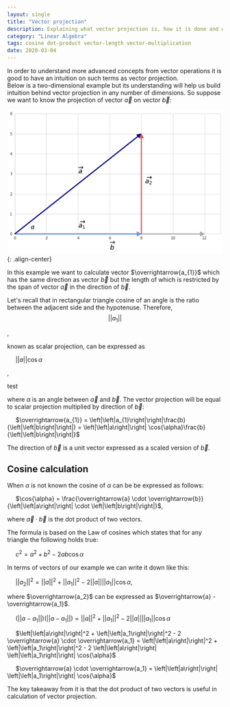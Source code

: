 ```yaml
---
layout: single
title: "Vector projection"
description: Explaining what vector projection is, how it is done and what is the role of dot product and cosine in it
category: "Linear Algebra"
tags: cosine dot-product vector-length vector-multiplication
date: 2020-03-04
---
```

 
In order to understand more advanced concepts from vector operations it is good to have an intuition on such terms as vector projection.  
Below is a two-dimensional example but its understanding will help us build intuition behind vector projection in any number of dimensions. So suppose we want to know the projection of vector $\overrightarrow{a}$ on vector $\overrightarrow{b}$:
 
![](/assets/images/linear_algebra/vectors_and_cosine.png){: .align-center}
 
In this example we want to calculate vector $\overrightarrow{a_{1}}$ which has the same direction as vector $\overrightarrow{b}$ but the length of which is restricted by the span of vector $\overrightarrow{a}$ in the direction of $\overrightarrow{b}$.  
 
Let's recall that in rectangular triangle cosine of an angle is the ratio between the adjacent side and the hypotenuse. Therefore, $$\left|\left|a_{1}\right|\right|$$

, 

known as scalar projection, can be expressed as 

&nbsp;&nbsp;&nbsp;&nbsp;
$\left|\left|a\right|\right| \cos{\alpha}$

,

test

where $\alpha$ is an angle between $\overrightarrow{a}$ and $\overrightarrow{b}$. The vector projection will be equal to scalar projection multiplied by direction of $\overrightarrow{b}$:  
 
&nbsp;&nbsp;&nbsp;&nbsp;
$\overrightarrow{a_{1}} = \left|\left|a_{1}\right|\right|\frac{b}{\left|\left|b\right|\right|} = \left|\left|a\right|\right| \cos{\alpha}\frac{b}{\left|\left|b\right|\right|}$
 
The direction of $\overrightarrow{b}$ is a unit vector expressed as a scaled version of $\overrightarrow{b}$.
 
## Cosine calculation  
 
When $\alpha$ is not known the cosine of $\alpha$ can be be expressed as follows:
 
&nbsp;&nbsp;&nbsp;&nbsp;
$\cos{\alpha} = \frac{\overrightarrow{a} \cdot \overrightarrow{b}}{\left|\left|a\right|\right| \cdot \left|\left|b\right|\right|}$,
 
where $\overrightarrow{a} \cdot \overrightarrow{b}$ is the dot product of two vectors.
 
The formula is based on the Law of cosines which states that for any triangle the following holds true:
 
&nbsp;&nbsp;&nbsp;&nbsp;
$c^{2} = a^{2} + b^{2} - 2ab \cos{\alpha}$
 
In terms of vectors of our example we can write it down like this:
 
&nbsp;&nbsp;&nbsp;&nbsp;
$\left|\left|a_2\right|\right|^2 = \left|\left|a\right|\right|^2 + \left|\left|a_1\right|\right|^2 - 2 \left|\left|a\right|\right| \left|\left|a_1\right|\right| \cos{\alpha}$,  
 
where $\overrightarrow{a_2}$ can be expressed as $\overrightarrow{a} - \overrightarrow{a_1}$.
 
&nbsp;&nbsp;&nbsp;&nbsp;
$(\left|\left|a - a_1\right|\right|) (\left|\left|a - a_1\right|\right|) = \left|\left|a\right|\right|^2 + \left|\left|a_1\right|\right|^2 - 2 \left|\left|a\right|\right| \left|\left|a_1\right|\right| \cos{\alpha}$
 
&nbsp;&nbsp;&nbsp;&nbsp;
$\left|\left|a\right|\right|^2 + \left|\left|a_1\right|\right|^2 - 2 \overrightarrow{a} \cdot \overrightarrow{a_1} = \left|\left|a\right|\right|^2 + \left|\left|a_1\right|\right|^2 - 2 \left|\left|a\right|\right| \left|\left|a_1\right|\right| \cos{\alpha}$
 
&nbsp;&nbsp;&nbsp;&nbsp;
$\overrightarrow{a} \cdot \overrightarrow{a_1} = \left|\left|a\right|\right| \left|\left|a_1\right|\right| \cos{\alpha}$
 
The key takeaway from it is that the dot product of two vectors is useful in calculation of vector projection.
